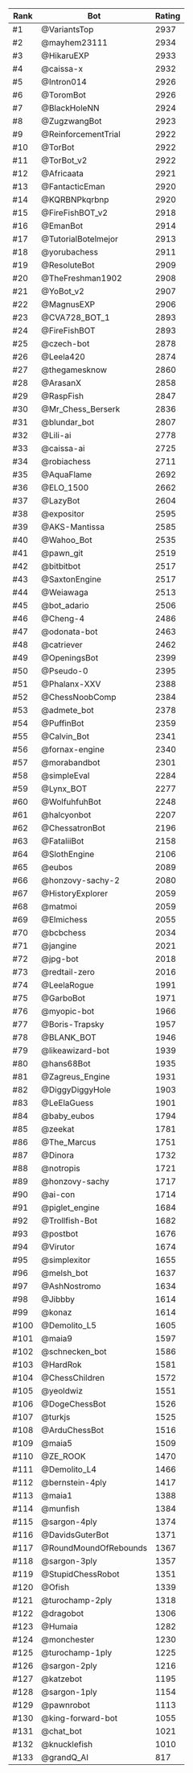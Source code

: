 Rank|Bot|Rating
---|---|---
#1|@VariantsTop|2937
#2|@mayhem23111|2934
#3|@HikaruEXP|2933
#4|@caissa-x|2932
#5|@Intron014|2926
#6|@ToromBot|2926
#7|@BlackHoleNN|2924
#8|@ZugzwangBot|2923
#9|@ReinforcementTrial|2922
#10|@TorBot|2922
#11|@TorBot_v2|2922
#12|@Africaata|2921
#13|@FantacticEman|2920
#14|@KQRBNPkqrbnp|2920
#15|@FireFishBOT_v2|2918
#16|@EmanBot|2914
#17|@TutorialBotelmejor|2913
#18|@yorubachess|2911
#19|@ResoluteBot|2909
#20|@TheFreshman1902|2908
#21|@YoBot_v2|2907
#22|@MagnusEXP|2906
#23|@CVA728_BOT_1|2893
#24|@FireFishBOT|2893
#25|@czech-bot|2878
#26|@Leela420|2874
#27|@thegamesknow|2860
#28|@ArasanX|2858
#29|@RaspFish|2847
#30|@Mr_Chess_Berserk|2836
#31|@blundar_bot|2807
#32|@Lili-ai|2778
#33|@caissa-ai|2725
#34|@robiachess|2711
#35|@AquaFlame|2692
#36|@ELO_1500|2662
#37|@LazyBot|2604
#38|@expositor|2595
#39|@AKS-Mantissa|2585
#40|@Wahoo_Bot|2535
#41|@pawn_git|2519
#42|@bitbitbot|2517
#43|@SaxtonEngine|2517
#44|@Weiawaga|2513
#45|@bot_adario|2506
#46|@Cheng-4|2486
#47|@odonata-bot|2463
#48|@catriever|2462
#49|@OpeningsBot|2399
#50|@Pseudo-0|2395
#51|@Phalanx-XXV|2388
#52|@ChessNoobComp|2384
#53|@admete_bot|2378
#54|@PuffinBot|2359
#55|@Calvin_Bot|2341
#56|@fornax-engine|2340
#57|@morabandbot|2301
#58|@simpleEval|2284
#59|@Lynx_BOT|2277
#60|@WolfuhfuhBot|2248
#61|@halcyonbot|2207
#62|@ChessatronBot|2196
#63|@FataliiBot|2158
#64|@SlothEngine|2106
#65|@eubos|2089
#66|@honzovy-sachy-2|2080
#67|@HistoryExplorer|2059
#68|@matmoi|2059
#69|@Elmichess|2055
#70|@bcbchess|2034
#71|@jangine|2021
#72|@jpg-bot|2018
#73|@redtail-zero|2016
#74|@LeelaRogue|1991
#75|@GarboBot|1971
#76|@myopic-bot|1966
#77|@Boris-Trapsky|1957
#78|@BLANK_BOT|1946
#79|@likeawizard-bot|1939
#80|@hans68Bot|1935
#81|@Zagreus_Engine|1931
#82|@DiggyDiggyHole|1903
#83|@LeElaGuess|1901
#84|@baby_eubos|1794
#85|@zeekat|1781
#86|@The_Marcus|1751
#87|@Dinora|1732
#88|@notropis|1721
#89|@honzovy-sachy|1717
#90|@ai-con|1714
#91|@piglet_engine|1684
#92|@Trollfish-Bot|1682
#93|@postbot|1676
#94|@Virutor|1674
#95|@simplexitor|1655
#96|@melsh_bot|1637
#97|@AshNostromo|1634
#98|@Jibbby|1614
#99|@konaz|1614
#100|@Demolito_L5|1605
#101|@maia9|1597
#102|@schnecken_bot|1586
#103|@HardRok|1581
#104|@ChessChildren|1572
#105|@yeoldwiz|1551
#106|@DogeChessBot|1526
#107|@turkjs|1525
#108|@ArduChessBot|1516
#109|@maia5|1509
#110|@ZE_ROOK|1470
#111|@Demolito_L4|1466
#112|@bernstein-4ply|1417
#113|@maia1|1388
#114|@munfish|1384
#115|@sargon-4ply|1374
#116|@DavidsGuterBot|1371
#117|@RoundMoundOfRebounds|1367
#118|@sargon-3ply|1357
#119|@StupidChessRobot|1351
#120|@Ofish|1339
#121|@turochamp-2ply|1318
#122|@dragobot|1306
#123|@Humaia|1282
#124|@monchester|1230
#125|@turochamp-1ply|1225
#126|@sargon-2ply|1216
#127|@katzebot|1195
#128|@sargon-1ply|1154
#129|@pawnrobot|1113
#130|@king-forward-bot|1055
#131|@chat_bot|1021
#132|@knucklefish|1010
#133|@grandQ_AI|817

